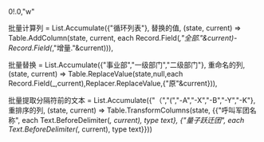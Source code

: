 0!.0,"w"

批量计算列 = 
List.Accumulate({"循环列表"}, 替换的值, (state, current) => Table.AddColumn(state, current, each Record.Field(_,"全部."&current)-Record.Field(_,"增量."&current))),

批量替换 = List.Accumulate({"事业部","一级部门","二级部门"}, 重命名的列, (state, current) => Table.ReplaceValue(state,null,each Record.Field(_,current),Replacer.ReplaceValue,{"原"&current})),

批量提取分隔符前的文本 = List.Accumulate({"（","(","-A","-X","-B","-Y","-K"}, 重排序的列, (state, current) => Table.TransformColumns(state, {{"呼叫军团名称", each Text.BeforeDelimiter(_, current), type text}, {"量子跃迁团", each Text.BeforeDelimiter(_, current), type text}}))